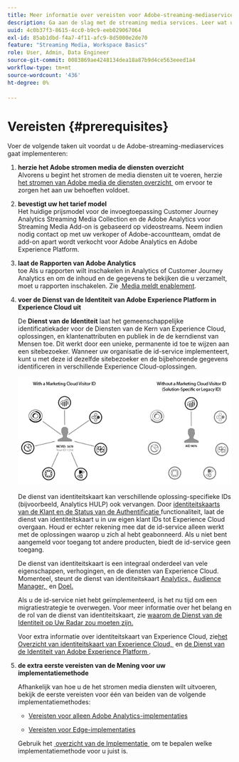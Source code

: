 ```yaml
---
title: Meer informatie over vereisten voor Adobe-streaming-mediaservices
description: Ga aan de slag met de streaming media services. Leer wat u nodig hebt voor de implementatie.
uuid: 4c0b37f3-8615-4cc0-b9c9-eeb029067064
exl-id: 85ab1dbd-f4a7-4f11-afc9-8d5000e2de70
feature: "Streaming Media, Workspace Basics"
role: User, Admin, Data Engineer
source-git-commit: 0083869ae4248134dea18a87b9d4ce563eeed1a4
workflow-type: tm+mt
source-wordcount: '436'
ht-degree: 0%

---
```


# Vereisten {#prerequisites}

Voer de volgende taken uit voordat u de Adobe-streaming-mediaservices gaat implementeren:

1. **herzie het Adobe stromen media de diensten overzicht**<br>
Alvorens u begint het stromen de media diensten uit te voeren, herzie [&#x200B; het stromen van Adobe media de diensten overzicht &#x200B;](/help/media-overview.md) om ervoor te zorgen het aan uw behoeften voldoet.

1. **bevestigt uw het tarief model**<br>
Het huidige prijsmodel voor de invoegtoepassing Customer Journey Analytics Streaming Media Collection en de Adobe Analytics voor Streaming Media Add-on is gebaseerd op videostreams. Neem indien nodig contact op met uw verkoper of Adobe-accountteam, omdat de add-on apart wordt verkocht voor Adobe Analytics en Adobe Experience Platform.

1. **laat de Rapporten van Adobe Analytics**<br> toe
Als u rapporten wilt inschakelen in Analytics of Customer Journey Analytics en om de inhoud en de gegevens te bekijken die u verzamelt, moet u rapporten inschakelen. Zie [&#x200B; Media meldt enablement &#x200B;](/help/reporting/media-reports-enable.md).

1. **voer de Dienst van de Identiteit van Adobe Experience Platform in Experience Cloud uit**

   De **Dienst van de Identiteit** laat het gemeenschappelijke identificatiekader voor de Diensten van de Kern van Experience Cloud, oplossingen, en klantenattributen en publiek in de de kerndienst van Mensen toe. Dit werkt door een unieke, permanente id toe te wijzen aan een sitebezoeker. Wanneer uw organisatie de id-service implementeert, kunt u met deze id dezelfde sitebezoeker en de bijbehorende gegevens identificeren in verschillende Experience Cloud-oplossingen.

   ![&#x200B; grafisch van de Dienst van identiteitskaart &#x200B;](assets/mc_id_service_graphic.png)

   De dienst van identiteitskaart kan verschillende oplossing-specifieke IDs (bijvoorbeeld, Analytics HULP) ook vervangen. Door [&#x200B; identiteitskaarts van de Klant en de Status van de Authentificatie &#x200B;](https://experienceleague.adobe.com/docs/id-service/using/reference/authenticated-state.html?lang=nl-NL) functionaliteit, laat de dienst van identiteitskaart u in uw eigen klant IDs tot Experience Cloud overgaan. Houd er echter rekening mee dat de id-service alleen werkt met de oplossingen waarop u zich al hebt geabonneerd. Als u niet bent aangemeld voor toegang tot andere producten, biedt de id-service geen toegang.

   De dienst van identiteitskaart is een integraal onderdeel van vele eigenschappen, verhogingen, en de diensten van Experience Cloud. Momenteel, steunt de dienst van identiteitskaart [&#x200B; Analytics, &#x200B;](https://www.adobe.com/marketing-cloud/web-analytics.html) [&#x200B; Audience Manager, &#x200B;](https://www.adobe.com/marketing-cloud/data-management-platform.html) en [&#x200B; Doel.](https://www.adobe.com/marketing-cloud/testing-targeting.html)

   Als u de id-service niet hebt geïmplementeerd, is het nu tijd om een migratiestrategie te overwegen. Voor meer informatie over het belang en de rol van de dienst van identiteitskaart, zie [&#x200B; waarom de Dienst van de Identiteit op Uw Radar zou moeten zijn.](https://theblog.adobe.com/why-new-adobe-marketing-cloud-id-service-should-be-on-your-radar/)

   Voor extra informatie over identiteitskaart van Experience Cloud, zie [&#x200B; het Overzicht van identiteitskaart van Experience Cloud, &#x200B;](https://experienceleague.adobe.com/docs/id-service/using/intro/overview.html?lang=nl-NL) en [&#x200B; de Dienst van de Identiteit van Adobe Experience Platform &#x200B;](https://experienceleague.adobe.com/docs/id-service/using/home.html?lang=nl-NL).

1. **de extra eerste vereisten van de Mening voor uw implementatiemethode**

   Afhankelijk van hoe u de het stromen media diensten wilt uitvoeren, bekijk de eerste vereisten voor één van beiden van de volgende implementatiemethodes:

   * [Vereisten voor alleen Adobe Analytics-implementaties](/help/implementation/media-sdk/setup/prerequisites-analytics.md)

   * [Vereisten voor Edge-implementaties](/help/implementation/edge/prerequisites-edge.md)

   Gebruik het [&#x200B; overzicht van de Implementatie &#x200B;](/help/implementation/overview.md) om te bepalen welke implementatiemethode voor u juist is.
